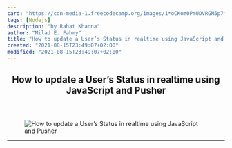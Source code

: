 ```yaml
---
card: "https://cdn-media-1.freecodecamp.org/images/1*oCKom0PmUDVRGM5p7mXT9w.jpeg"
tags: [Nodejs]
description: "by Rahat Khanna"
author: "Milad E. Fahmy"
title: "How to update a User’s Status in realtime using JavaScript and Pusher"
created: "2021-08-15T23:49:07+02:00"
modified: "2021-08-15T23:49:07+02:00"
---
```

<div class="site-wrapper">
<main id="site-main" class="site-main outer">
<div class="inner">
<article class="post-full post tag-nodejs tag-javascript tag-software-development tag-tech tag-coding ">
<header class="post-full-header">
<h1 class="post-full-title">How to update a User’s Status in realtime using JavaScript and Pusher</h1>
</header>
<figure class="post-full-image">
<picture>
<source media="(max-width: 700px)" sizes="1px" srcset="data:image/gif;base64,R0lGODlhAQABAIAAAAAAAP///yH5BAEAAAAALAAAAAABAAEAAAIBRAA7 1w">
<source media="(min-width: 701px)" sizes="(max-width: 800px) 400px,
(max-width: 1170px) 700px,
1400px" srcset="https://cdn-media-1.freecodecamp.org/images/1*oCKom0PmUDVRGM5p7mXT9w.jpeg 300w,
https://cdn-media-1.freecodecamp.org/images/1*oCKom0PmUDVRGM5p7mXT9w.jpeg 600w,
https://cdn-media-1.freecodecamp.org/images/1*oCKom0PmUDVRGM5p7mXT9w.jpeg 1000w,
https://cdn-media-1.freecodecamp.org/images/1*oCKom0PmUDVRGM5p7mXT9w.jpeg 2000w">
<img onerror="this.style.display='none'" src="https://cdn-media-1.freecodecamp.org/images/1*oCKom0PmUDVRGM5p7mXT9w.jpeg" alt="How to update a User’s Status in realtime using JavaScript and Pusher">
</picture>
</figure>
<section class="post-full-content">
<div class="post-content medium-migrated-article">
</div>
<hr>
</section>
</article>
</div>
</main>
</div>
<!-- Google Tag Manager (noscript) -->
<!-- End Google Tag Manager (noscript) -->
